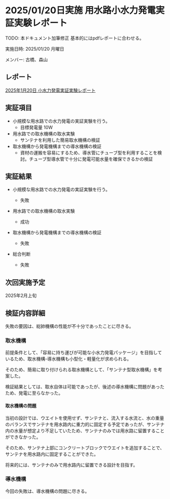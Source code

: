 # 2025/01/20日実施 用水路小水力発電実証実験レポート

TODO: 本ドキュメント加筆修正 基本的にはpdfレポートに合わせる。

実施日時: 2025/01/20 月曜日

メンバー: 古橋、森山

## レポート

[2025年1月20日 小水力発電実証実験レポート](./images/20250120_小水力発電実証実験レポート.pdf)

## 実証項目

- 小規模な用水路での水力発電の実証実験を行う。
  - 目標発電量 10W
- 用水路での取水機構の取水実験
  - サンテナを利用した簡易取水機構の検証
- 取水機構から発電機構までの導水機構の検証
  - 資材の運搬を容易にするため、導水管にチューブ型を利用することを検討。チューブ型導水管で十分に発電可能水量を確保できるかの検証

## 実証結果

- 小規模な用水路での水力発電の実証実験を行う。
  - 失敗
- 用水路での取水機構の取水実験
  - 成功
- 取水機構から発電機構までの導水機構の検証
  - 失敗

- 総合判断
  - 失敗

## 次回実施予定

2025年2月上旬

## 検証内容詳細

失敗の要因は、総帥機構の性能が不十分であったことに尽きる。

### 取水機構

前提条件として、「容易に持ち運びが可能な小水力発電パッケージ」を目指しているため、取水機構-導水機構も小型化・軽量化が求められる。

そのため、簡易に取り付けられる取水機構として、「サンテナ型取水機構」を考案した。

検証結果としては、取水自体は可能であったが、後述の導水機構に問題があったため、発電に至らなかった。

#### 取水機構の問題

当初の設計では、ウエイトを使用せず、サンテナと、流入する水流と、水の重量のバランスでサンテナを用水路内に重力的に固定する予定であったが、サンテナ内の水量が想定より不足していたため、サンテナのみでは用水路に留置することができなかった。

そのため、サンテナ上部にコンクリートブロックでウエイトを追加することで、サンテナを用水路内に固定することができた。

将来的には、サンテナのみで用水路内に留置できる設計を目指す。

### 導水機構

今回の失敗は、導水機構の問題に尽きる。
